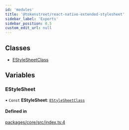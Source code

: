 ```yaml
---
id: 'modules'
title: '@tokenstreet/react-native-extended-stylesheet'
sidebar_label: 'Exports'
sidebar_position: 0.5
custom_edit_url: null
---
```


## Classes

-   [EStyleSheetClass](classes/EStyleSheetClass.md)

## Variables

### EStyleSheet

• `Const` **EStyleSheet**: [`EStyleSheetClass`](classes/EStyleSheetClass.md)

#### Defined in

[packages/core/src/index.ts:4](https://github.com/tokenstreet-tech/react-native-extended-stylesheet/blob/ab6c8c8/packages/core/src/index.ts#L4)
